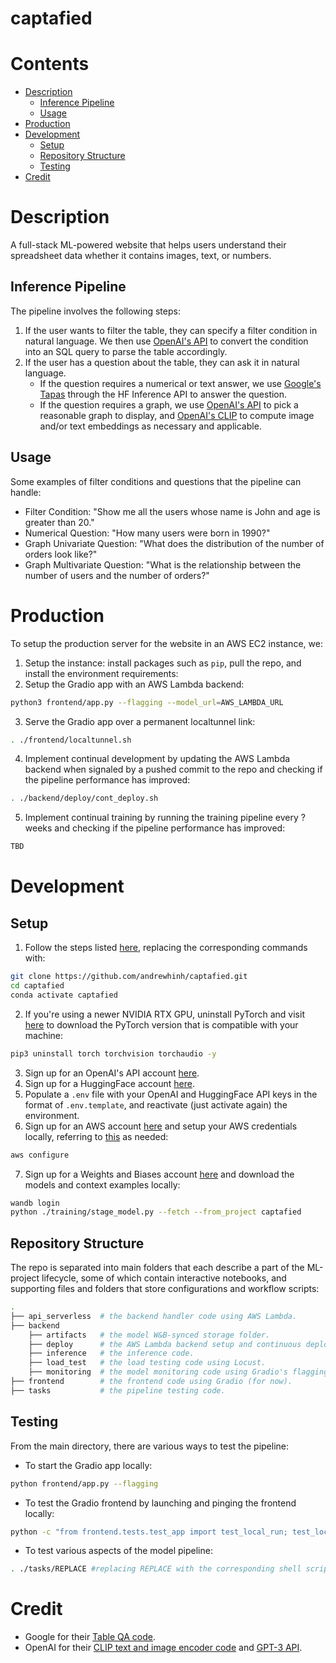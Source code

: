 # captafied

# Contents
- [Description](#description)
    - [Inference Pipeline](#inference-pipeline)
    - [Usage](#usage)
- [Production](#production)
- [Development](#development)
    - [Setup](#setup)
    - [Repository Structure](#repository-structure)
    - [Testing](#testing)
- [Credit](#credit)

# Description
A full-stack ML-powered website that helps users understand their spreadsheet data whether it contains images, text, or numbers.

## Inference Pipeline
The pipeline involves the following steps:
1. If the user wants to filter the table, they can specify a filter condition in natural language. We then use [OpenAI's API](#credit) to convert the condition into an SQL query to parse the table accordingly.
2. If the user has a question about the table, they can ask it in natural language. 
    - If the question requires a numerical or text answer, we use [Google's Tapas](#credit) through the HF Inference API to answer the question.
    - If the question requires a graph, we use [OpenAI's API](#credit) to pick a reasonable graph to display, and [OpenAI's CLIP](#credit) to compute image and/or text embeddings as necessary and applicable.
## Usage
Some examples of filter conditions and questions that the pipeline can handle:
- Filter Condition: "Show me all the users whose name is John and age is greater than 20."
- Numerical Question: "How many users were born in 1990?"
- Graph Univariate Question: "What does the distribution of the number of orders look like?"
- Graph Multivariate Question: "What is the relationship between the number of users and the number of orders?"

# Production
To setup the production server for the website in an AWS EC2 instance, we:
1. Setup the instance: install packages such as `pip`, pull the repo, and install the environment requirements:
2. Setup the Gradio app with an AWS Lambda backend:
```bash
python3 frontend/app.py --flagging --model_url=AWS_LAMBDA_URL
```
3. Serve the Gradio app over a permanent localtunnel link:
```bash
. ./frontend/localtunnel.sh
```
4. Implement continual development by updating the AWS Lambda backend when signaled by a pushed commit to the repo and checking if the pipeline performance has improved:
```bash
. ./backend/deploy/cont_deploy.sh
```
5. Implement continual training by running the training pipeline every ? weeks and checking if the pipeline performance has improved:
```bash
TBD
```

# Development
## Setup
1. Follow the steps listed [here](https://github.com/full-stack-deep-learning/fsdl-text-recognizer-2022-labs/tree/main/setup#local), replacing the corresponding commands with:
```bash
git clone https://github.com/andrewhinh/captafied.git
cd captafied
conda activate captafied
```
2. If you're using a newer NVIDIA RTX GPU, uninstall PyTorch and visit [here](https://pytorch.org/get-started/locally/) to download the PyTorch version that is compatible with your machine:
```bash
pip3 uninstall torch torchvision torchaudio -y
```
3. Sign up for an OpenAI's API account [here](https://openai.com/api/).
4. Sign up for a HuggingFace account [here](https://huggingface.co/).
5. Populate a `.env` file with your OpenAI and HuggingFace API keys in the format of `.env.template`, and reactivate (just activate again) the environment.
6. Sign up for an AWS account [here](https://us-west-2.console.aws.amazon.com/ecr/create-repository?region=us-west-2) and setup your AWS credentials locally, referring to [this](https://docs.aws.amazon.com/cli/latest/userguide/cli-configure-quickstart.html#cli-configure-quickstart-config) as needed:
```bash
aws configure
```
7. Sign up for a Weights and Biases account [here](https://wandb.ai/signup) and download the models and context examples locally:
```bash
wandb login
python ./training/stage_model.py --fetch --from_project captafied
```
## Repository Structure
The repo is separated into main folders that each describe a part of the ML-project lifecycle, some of which contain interactive notebooks, and supporting files and folders that store configurations and workflow scripts:
```bash
.
├── api_serverless  # the backend handler code using AWS Lambda.
├── backend   
    ├── artifacts   # the model W&B-synced storage folder.
    ├── deploy      # the AWS Lambda backend setup and continuous deployment code.
    ├── inference   # the inference code.
    ├── load_test   # the load testing code using Locust.
    ├── monitoring  # the model monitoring code using Gradio's flagging feature.
├── frontend        # the frontend code using Gradio (for now).
├── tasks           # the pipeline testing code.
```
## Testing
From the main directory, there are various ways to test the pipeline:
- To start the Gradio app locally:
```bash
python frontend/app.py --flagging
```
- To test the Gradio frontend by launching and pinging the frontend locally:
```bash
python -c "from frontend.tests.test_app import test_local_run; test_local_run()"
```
- To test various aspects of the model pipeline:
```bash
. ./tasks/REPLACE #replacing REPLACE with the corresponding shell script in the tasks/ folder
```

# Credit
- Google for their [Table QA code](https://huggingface.co/google/tapas-base-finetuned-wtq).
- OpenAI for their [CLIP text and image encoder code](https://huggingface.co/openai/clip-vit-base-patch16) and [GPT-3 API](https://openai.com/api/).
